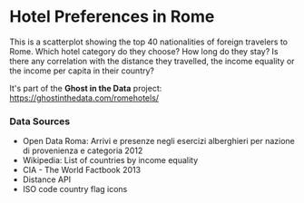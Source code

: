 Hotel Preferences in Rome
========

This is a scatterplot showing the top 40 nationalities of foreign travelers to Rome.
Which hotel category do they choose? How long do they stay? Is there any correlation with the distance they travelled, the income equality or the income per capita in their country?

It's part of the **Ghost in the Data** project: https://ghostinthedata.com/romehotels/

### Data Sources

- Open Data Roma: Arrivi e presenze negli esercizi alberghieri per nazione di provenienza e categoria 2012
- Wikipedia: List of countries by income equality
- CIA - The World Factbook 2013
- Distance API
- ISO code country flag icons